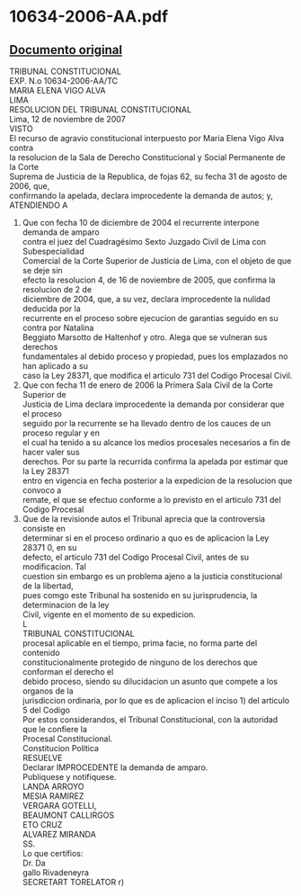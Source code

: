 
10634-2006-AA.pdf
=================
  
[Documento original](https://tc.gob.pe/jurisprudencia/2008/10634-2006-AA.pdf)  
---  
TRIBUNAL CONSTITUCIONAL  
EXP. N.o 10634-2006-AA/TC  
MARIA ELENA VIGO ALVA  
LIMA  
RESOLUCION DEL TRIBUNAL CONSTITUCIONAL  
Lima, 12 de noviembre de 2007  
VISTO  
El recurso de agravio constitucional interpuesto por Maria Elena Vigo Alva contra  
la resolucion de la Sala de Derecho Constitucional y Social Permanente de la Corte  
Suprema de Justicia de la Republica, de fojas 62, su fecha 31 de agosto de 2006, que,  
confirmando la apelada, declara improcedente la demanda de autos; y,  
ATENDIENDO A  
1. Que con fecha 10 de diciembre de 2004 el recurrente interpone demanda de amparo  
contra el juez del Cuadragésimo Sexto Juzgado Civil de Lima con Subespecialidad  
Comercial de la Corte Superior de Justicia de Lima, con el objeto de que se deje sin  
efecto la resolucion 4, de 16 de noviembre de 2005, que confirma la resolucion de 2 de  
diciembre de 2004, que, a su vez, declara improcedente la nulidad deducida por la  
recurrente en el proceso sobre ejecucion de garantias seguido en su contra por Natalina  
Beggiato Marsotto de Haltenhof y otro. Alega que se vulneran sus derechos  
fundamentales al debido proceso y propiedad, pues los emplazados no han aplicado a su  
caso la Ley 28371, que modifica el articulo 731 del Codigo Procesal Civil.  
2. Que con fecha 11 de enero de 2006 la Primera Sala Civil de la Corte Superior de  
Justicia de Lima declara improcedente la demanda por considerar que el proceso  
seguido por la recurrente se ha llevado dentro de los cauces de un proceso regular y en  
el cual ha tenido a su alcance los medios procesales necesarios a fin de hacer valer sus  
derechos. Por su parte la recurrida confirma la apelada por estimar que la Ley 28371  
entro en vigencia en fecha posterior a la expedicion de la resolucion que convoco a  
remate, el que se efectuo conforme a lo previsto en el articulo 731 del Codigo Procesal  
3. Que de la revisionde autos el Tribunal aprecia que la controversia consiste en  
determinar si en el proceso ordinario a quo es de aplicacion la Ley 28371 0, en su  
defecto, el articulo 731 del Codigo Procesal Civil, antes de su modificacion. Tal  
cuestion sin embargo es un problema ajeno a la justicia constitucional de la libertad,  
pues comgo este Tribunal ha sostenido en su jurisprudencia, la determinacion de la ley  
Civil, vigente en el momento de su expedicion.  
L  
TRIBUNAL CONSTITUCIONAL  
procesal aplicable en el tiempo, prima facie, no forma parte del contenido  
constitucionalmente protegido de ninguno de los derechos que conforman el derecho el  
debido proceso, siendo su dilucidacion un asunto que compete a los organos de la  
jurisdiccion ordinaria, por lo que es de aplicacion el inciso 1) del articulo 5 del Codigo  
Por estos considerandos, el Tribunal Constitucional, con la autoridad que le confiere la  
Procesal Constitucional.  
Constitucion Politica  
RESUELVE  
Declarar IMPROCEDENTE la demanda de amparo.  
Publiquese y notifiquese.  
LANDA ARROYO  
MESIA RAMIREZ  
VERGARA GOTELLI,  
BEAUMONT CALLIRGOS  
ETO CRUZ  
ALVAREZ MIRANDA  
SS.  
Lo que certifios:  
Dr. Da  
gallo Rivadeneyra  
SECRETART TORELATOR r)
